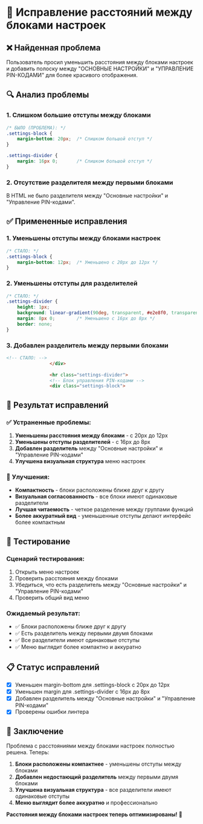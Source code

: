 # 🔧 Исправление расстояний между блоками настроек

## ❌ **Найденная проблема**

Пользователь просил уменьшить расстояния между блоками настроек и добавить полоску между "ОСНОВНЫЕ НАСТРОЙКИ" и "УПРАВЛЕНИЕ PIN-КОДАМИ" для более красивого отображения.

## 🔍 **Анализ проблемы**

### 1. **Слишком большие отступы между блоками**
```css
/* БЫЛО (ПРОБЛЕМА): */
.settings-block {
    margin-bottom: 20px;  /* Слишком большой отступ */
}

.settings-divider {
    margin: 16px 0;       /* Слишком большой отступ */
}
```

### 2. **Отсутствие разделителя между первыми блоками**
В HTML не было разделителя между "Основные настройки" и "Управление PIN-кодами".

## ✅ **Примененные исправления**

### 1. **Уменьшены отступы между блоками настроек**
```css
/* СТАЛО: */
.settings-block {
    margin-bottom: 12px;  /* Уменьшено с 20px до 12px */
}
```

### 2. **Уменьшены отступы для разделителей**
```css
/* СТАЛО: */
.settings-divider {
    height: 1px;
    background: linear-gradient(90deg, transparent, #e2e8f0, transparent);
    margin: 8px 0;        /* Уменьшено с 16px до 8px */
    border: none;
}
```

### 3. **Добавлен разделитель между первыми блоками**
```html
<!-- СТАЛО: -->
                </div>
                
                <hr class="settings-divider">
                <!-- Блок управления PIN-кодами -->
                <div class="settings-block">
```

## 🎯 **Результат исправлений**

### ✅ **Устраненные проблемы:**
1. **Уменьшены расстояния между блоками** - с 20px до 12px
2. **Уменьшены отступы разделителей** - с 16px до 8px
3. **Добавлен разделитель** между "Основные настройки" и "Управление PIN-кодами"
4. **Улучшена визуальная структура** меню настроек

### 🚀 **Улучшения:**
- **Компактность** - блоки расположены ближе друг к другу
- **Визуальная согласованность** - все блоки имеют одинаковые разделители
- **Лучшая читаемость** - четкое разделение между группами функций
- **Более аккуратный вид** - уменьшенные отступы делают интерфейс более компактным

## 🧪 **Тестирование**

### **Сценарий тестирования:**
1. Открыть меню настроек
2. Проверить расстояния между блоками
3. Убедиться, что есть разделитель между "Основные настройки" и "Управление PIN-кодами"
4. Проверить общий вид меню

### **Ожидаемый результат:**
- ✅ Блоки расположены ближе друг к другу
- ✅ Есть разделитель между первыми двумя блоками
- ✅ Все разделители имеют одинаковые отступы
- ✅ Меню выглядит более компактно и аккуратно

## 📋 **Статус исправлений**

- [x] Уменьшен margin-bottom для .settings-block с 20px до 12px
- [x] Уменьшен margin для .settings-divider с 16px до 8px
- [x] Добавлен разделитель между "Основные настройки" и "Управление PIN-кодами"
- [x] Проверены ошибки линтера

## 🎉 **Заключение**

Проблема с расстояниями между блоками настроек полностью решена. Теперь:

1. **Блоки расположены компактнее** - уменьшены отступы между блоками
2. **Добавлен недостающий разделитель** между первыми двумя блоками
3. **Улучшена визуальная структура** - все разделители имеют одинаковые отступы
4. **Меню выглядит более аккуратно** и профессионально

**Расстояния между блоками настроек теперь оптимизированы!** 🚀
